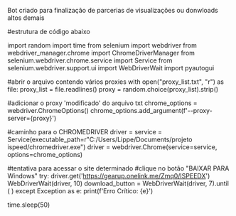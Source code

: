 Bot criado para finalização de parcerias de visualizações ou donwloads altos demais

#estrutura de código abaixo

import random
import time
from selenium import webdriver
from webdriver_manager.chrome import ChromeDriverManager
from selenium.webdriver.chrome.service import Service
from selenium.webdriver.support.ui import WebDriverWait
import pyautogui 

#abrir o arquivo contendo vários proxies
with open("proxy_list.txt", "r") as file:
    proxy_list = file.readlines()
    proxy = random.choice(proxy_list).strip()

#adicionar o proxy 'modificado' do arquivo txt
chrome_options = webdriver.ChromeOptions()
chrome_options.add_argument(f'--proxy-server={proxy}')

#caminho para o CHROMEDRIVER
driver = service = Service(executable_path=r"C:/Users/Lippe/Documents/projeto ispeed/chromedriver.exe") 
driver = webdriver.Chrome(service=service, options=chrome_options)

#tentativa para acessar o site determinado
#clique no botão "BAIXAR PARA Windows"
try:
        driver.get('https://gearup.onelink.me/Zmq0/ISPEEDX')
        WebDriverWait(driver, 10)
        download_button = WebDriverWait(driver, 7).until (
        )
except Exception as e:
    print(f'Erro Crítico: {e}')

time.sleep(50)
